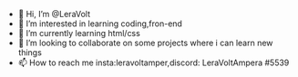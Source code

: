 - 👋 Hi, I’m @LeraVolt
- 👀 I’m interested in learning coding,fron-end 
- 🌱 I’m currently learning html/css
- 💞️ I’m looking to collaborate on some projects where i can learn new things
- 📫 How to reach me insta:leravoltamper,discord: LeraVoltAmpera #5539

<!---
LeraVolt/LeraVolt is a ✨ special ✨ repository because its `README.md` (this file) appears on your GitHub profile.
You can click the Preview link to take a look at your changes.
--->
